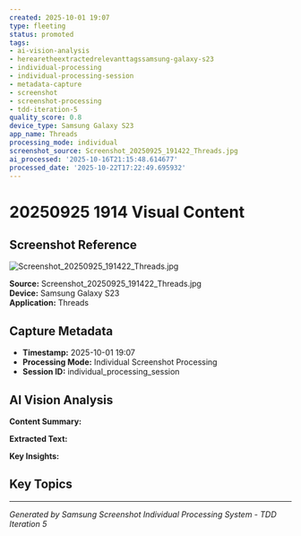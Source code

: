```yaml
---
created: 2025-10-01 19:07
type: fleeting
status: promoted
tags:
- ai-vision-analysis
- herearetheextractedrelevanttagssamsung-galaxy-s23
- individual-processing
- individual-processing-session
- metadata-capture
- screenshot
- screenshot-processing
- tdd-iteration-5
quality_score: 0.8
device_type: Samsung Galaxy S23
app_name: Threads
processing_mode: individual
screenshot_source: Screenshot_20250925_191422_Threads.jpg
ai_processed: '2025-10-16T21:15:48.614677'
processed_date: '2025-10-22T17:22:49.695932'
---
```


# 20250925 1914 Visual Content
## Screenshot Reference

![Screenshot_20250925_191422_Threads.jpg](/Users/thaddius/Library/CloudStorage/OneDrive-Personal/backlog/Pictures/Screenshots/Screenshot_20250925_191422_Threads.jpg)

**Source:** Screenshot_20250925_191422_Threads.jpg  
**Device:** Samsung Galaxy S23  
**Application:** Threads  

## Capture Metadata

- **Timestamp:** 2025-10-01 19:07
- **Processing Mode:** Individual Screenshot Processing
- **Session ID:** individual_processing_session

## AI Vision Analysis

**Content Summary:**  


**Extracted Text:**  


**Key Insights:**  


## Key Topics



---

*Generated by Samsung Screenshot Individual Processing System - TDD Iteration 5*
